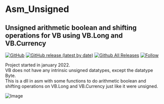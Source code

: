 # Asm_Unsigned
## Unsigned arithmetic boolean and shifting operations for VB using VB.Long and VB.Currency 

[![GitHub](https://img.shields.io/github/license/OlimilO1402/Asm_Unsigned?style=plastic)](https://github.com/OlimilO1402/Asm_Unsigned/blob/master/LICENSE) 
[![GitHub release (latest by date)](https://img.shields.io/github/v/release/OlimilO1402/Asm_Unsigned?style=plastic)](https://github.com/OlimilO1402/Asm_Unsigned/releases/latest)
[![Github All Releases](https://img.shields.io/github/downloads/OlimilO1402/Asm_Unsigned/total.svg)](https://github.com/OlimilO1402/Asm_Unsigned/releases/download/v1.0.14/UnsignedOps_v1.0.14.zip)
[![Follow](https://img.shields.io/github/followers/OlimilO1402.svg?style=social&label=Follow&maxAge=2592000)](https://github.com/OlimilO1402/Asm_Unsigned/watchers)

Project started in january 2022.  
VB does not have any intrinsic unsigned datatypes, except the datatype Byte.  
This is a dll in asm with some functions to do arithmetic boolean and shifting operations on VB.Long and VB.Currency just like it were unsigned.  

![<AppName> Image](Resources/<AppName>.png "<AppName> Image")
